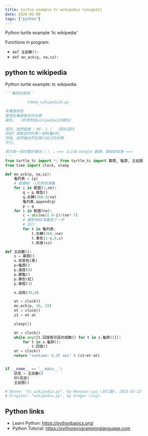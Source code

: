 ```yaml
---
title: turtle example tc wikipedia (snippet)
date: 2020-02-09
tags: ["python"]
---
```

Python turtle example 'tc wikipedia'

Functions in program: 
* `def 主函數():`
* `def mn_eck(p, ne,sz):`

## python tc wikipedia

Python turtle example: tc wikipedia

```python
'''龜例如套房：

          tdemo_wikipedia3.py

本實施例是
靈感在龜維基百科文章
圖形。 （參見例如wikipedia1的網址）

首先，我們創建（ NE- 1 ） （即在這35
例如）複製我們的第一個烏龜P的。
然後，我們讓他們在履行自己的步驟
平行。

其次是一個完整的撤消（ ） 。=== 以上由 Google 翻譯，請協助改善 ===
'''
from turtle_tc import *; from turtle_tc import 幕類, 龜類, 主迴圈
from time import clock, sleep

def mn_eck(p, ne,sz):
    龜列表 = [p]
    # 創建NE -1的其他海龜
    for i in 範圍(1,ne):
        q = p.複製()
        q.右轉(360.0/ne)
        龜列表.append(q)
        p = q
    for i in 範圍(ne):
        c = abs(ne/2.0-i)/(ne*.7)
        # 讓那些NE海龜做了一步
        # 並行：
        for t in 龜列表:
            t.右轉(360./ne)
            t.筆色(1-c,0,c)
            t.前進(sz)

def 主函數():
    s = 幕類()
    s.背景色(黑)
    p=龜類()
    p.速度(0)
    p.藏龜()
    p.筆色(紅)
    p.筆粗(3)

    s.追蹤(36,0)

    at = clock()
    mn_eck(p, 36, 19)
    et = clock()
    z1 = et-at

    sleep(1)

    at = clock()
    while any([t.回復暫存區的個數() for t in s.龜群()]):
        for t in s.龜群():
            t.回復()
    et = clock()
    return "runtime: %.3f sec" % (z1+et-at)


if __name__ == '__main__':
    訊息 = 主函數()
    印(訊息)
    主迴圈()

# Above: "tc_wikipedia.py", by Renyuan Lyu (呂仁園), 2015-01-27
# Original: "wikipedia.py", by Gregor Lingl. 


```

## Python links

- Learn Python: https://pythonbasics.org/
- Python Tutorial: https://pythonprogramminglanguage.com
